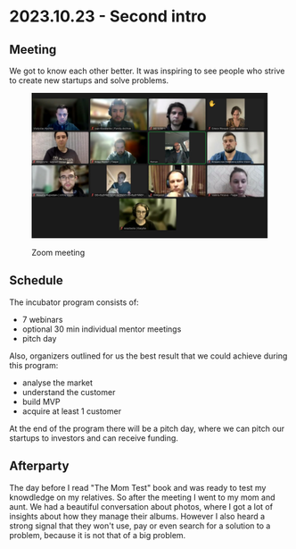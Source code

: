# 2023.10.23 - Second intro

## Meeting

We got to know each other better. It was inspiring to see people who strive to create new startups and solve problems.

<figure><img src="../../.gitbook/assets/image.png" alt=""><figcaption><p>Zoom meeting</p></figcaption></figure>

## Schedule

The incubator program consists of:

* 7 webinars
* optional 30 min individual mentor meetings
* pitch day

Also, organizers outlined for us the best result that we could achieve during this program:

* analyse the market
* understand the customer
* build MVP
* acquire at least 1 customer

At the end of the program there will be a pitch day, where we can pitch our startups to investors and can receive funding.

## Afterparty

The day before I read "The Mom Test" book and was ready to test my knowdledge on my relatives. So after the meeting I went to my mom and aunt. We had a beautiful conversation about photos, where I got a lot of insights about how they manage their albums. However I also heard a strong signal that they won't use, pay or even search for a solution to a problem, because it is not that of a big problem.
